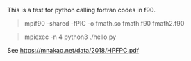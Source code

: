 This is a test for python calling fortran codes in f90.

>mpif90 -shared -fPIC -o fmath.so fmath.f90 fmath2.f90

>mpiexec -n 4 python3 ./hello.py 

See https://mnakao.net/data/2018/HPFPC.pdf
